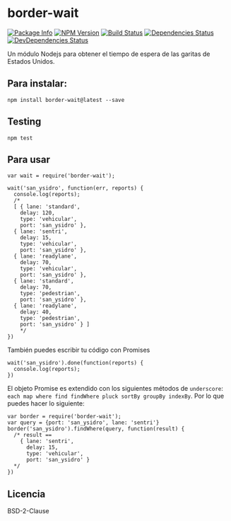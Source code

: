 border-wait
========

[![Package Info](http://img.shields.io/badge/npm-border_wait-blue.svg)](https://npmjs.org/package/border-wait)
[![NPM Version](http://img.shields.io/npm/v/border-wait.svg)](https://npmjs.org/package/border-wait)
[![Build Status](http://img.shields.io/travis/reaktivo/border-wait/master.svg)](http://travis-ci.org/reaktivo/border-wait)
[![Dependencies Status](https://david-dm.org/reaktivo/border-wait.svg?theme=shields.io)](https://david-dm.org/reaktivo/border-wait)
[![DevDependencies Status](https://david-dm.org/reaktivo/border-wait/dev-status.svg?theme=shields.io)](https://david-dm.org/reaktivo/border-wait#info=devDependencies)

Un módulo Nodejs para obtener el tiempo de espera de las garitas de Estados Unidos.

## Para instalar:

    npm install border-wait@latest --save

## Testing

    npm test

## Para usar

    var wait = require('border-wait');

    wait('san_ysidro', function(err, reports) {
      console.log(reports);
      /*
      [ { lane: 'standard',
        delay: 120,
        type: 'vehicular',
        port: 'san_ysidro' },
      { lane: 'sentri',
        delay: 15,
        type: 'vehicular',
        port: 'san_ysidro' },
      { lane: 'readylane',
        delay: 70,
        type: 'vehicular',
        port: 'san_ysidro' },
      { lane: 'standard',
        delay: 70,
        type: 'pedestrian',
        port: 'san_ysidro' },
      { lane: 'readylane',
        delay: 40,
        type: 'pedestrian',
        port: 'san_ysidro' } ]
        */
    })

También puedes escribir tu código con Promises

    wait('san_ysidro').done(function(reports) {
      console.log(reports);
    })


El objeto Promise es extendido con los siguientes métodos de `underscore`:
`each map where find findWhere pluck sortBy groupBy indexBy`. Por lo que puedes
hacer lo siguiente:

    var border = require('border-wait');
    var query = {port: 'san_ysidro', lane: 'sentri'}
    border('san_ysidro').findWhere(query, function(result) {
      /* result ==
        { lane: 'sentri',
          delay: 15,
          type: 'vehicular',
          port: 'san_ysidro' }
      */
    })


## Licencia
BSD-2-Clause

